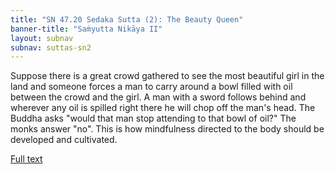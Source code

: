 ```yaml
---
title: "SN 47.20 Sedaka Sutta (2): The Beauty Queen"
banner-title: "Saṁyutta Nikāya II" 
layout: subnav 
subnav: suttas-sn2
---
```


Suppose there is a great crowd gathered to see the most beautiful girl in the land and someone forces a man to carry around a bowl filled with oil between the crowd and the girl. A man with a sword follows behind and wherever any oil is spilled right there he will chop off the man's head. The Buddha asks "would that man stop attending to that bowl of oil?" The monks answer "no". This is how mindfulness directed to the body should be developed and cultivated.

[Full text](https://www.dhammatalks.org/suttas/SN/SN47_20.html)
